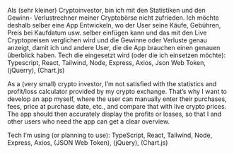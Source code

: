 Als (sehr kleiner) Cryptoinvestor, bin ich mit den Statistiken und den Gewinn- Verlustrechner meiner Cryptobörse nicht zufrieden.
Ich möchte deshalb selber eine App Entwickeln, wo der User seine Käufe, Gebühren, Preis bei Kaufdatum usw. selber einfügen kann und das mit den Live Cryptopreisen verglichen wird und die Gewinne
oder Verluste genau anzeigt, damit ich und andere User, die die App brauchen einen genauen überblick haben. Tech die eingesetzt wird (oder die ich einsetzen möchte): Typescript, React, Tailwind, Node, Express, Axios, Json Web Token, (jQuerry), (Chart.js)

As a (very small) crypto investor, I’m not satisfied with the statistics and profit/loss calculator provided by my crypto exchange.
That’s why I want to develop an app myself, where the user can manually enter their purchases, fees, price at purchase date, etc., and compare that with live crypto prices. The app should then accurately display the profits or losses, so that I and other users who need the app can get a clear overview.

Tech I’m using (or planning to use):
TypeScript, React, Tailwind, Node, Express, Axios, (JSON Web Token), (jQuery), (Chart.js)
